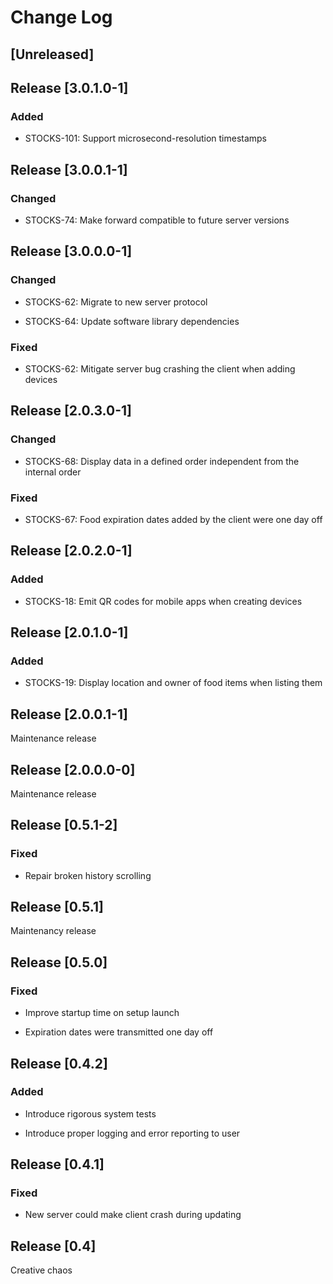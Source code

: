 # Change Log

## [Unreleased]

## Release [3.0.1.0-1]

### Added

* STOCKS-101: Support microsecond-resolution timestamps

## Release [3.0.0.1-1]

### Changed

* STOCKS-74: Make forward compatible to future server versions

## Release [3.0.0.0-1]

### Changed

* STOCKS-62: Migrate to new server protocol

* STOCKS-64: Update software library dependencies

### Fixed

* STOCKS-62: Mitigate server bug crashing the client when adding devices

## Release [2.0.3.0-1]

### Changed

* STOCKS-68: Display data in a defined order independent from the internal order

### Fixed

* STOCKS-67: Food expiration dates added by the client were one day off

## Release [2.0.2.0-1]

### Added

* STOCKS-18: Emit QR codes for mobile apps when creating devices

## Release [2.0.1.0-1]

### Added

* STOCKS-19: Display location and owner of food items when listing them

## Release [2.0.0.1-1]

Maintenance release

## Release [2.0.0.0-0]

Maintenance release

## Release [0.5.1-2]

### Fixed

* Repair broken history scrolling

## Release [0.5.1]

Maintenancy release

## Release [0.5.0]

### Fixed

* Improve startup time on setup launch

* Expiration dates were transmitted one day off

## Release [0.4.2]

### Added

* Introduce rigorous system tests

* Introduce proper logging and error reporting to user

## Release [0.4.1]

### Fixed

* New server could make client crash during updating

## Release [0.4]

Creative chaos
